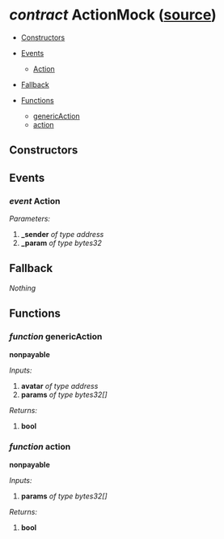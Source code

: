 # *contract* ActionMock ([source](https://github.com/daostack/daostack/tree/master/./contracts/test/ActionMock.sol))


- [Constructors](#constructors)

- [Events](#events)
    - [Action](#event-action)
- [Fallback](#fallback)
- [Functions](#functions)
    - [genericAction](#function-genericaction)
    - [action](#function-action)
## Constructors

## Events
### *event* Action
*Parameters:*
1. **_sender** *of type address*
2. **_param** *of type bytes32*

## Fallback
*Nothing*
## Functions
### *function* genericAction
**nonpayable**

*Inputs:*
1. **avatar** *of type address*
2. **params** *of type bytes32[]*

*Returns:*
1. **bool**

### *function* action
**nonpayable**

*Inputs:*
1. **params** *of type bytes32[]*

*Returns:*
1. **bool**

